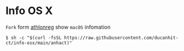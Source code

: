 # Info OS X
`Fork` form [athlonreg](https://github.com/athlonreg) show `macOS` infomation

```
$ sh -c "$(curl -fsSL https://raw.githubusercontent.com/ducanhit-ct/info-osx/main/anhact)" 
```

